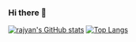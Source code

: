 ### Hi there 👋

<!--
**rajyan/rajyan** is a ✨ _special_ ✨ repository because its `README.md` (this file) appears on your GitHub profile.

Here are some ideas to get you started:

- 🔭 I’m currently working on ...
- 🌱 I’m currently learning ...
- 👯 I’m looking to collaborate on ...
- 🤔 I’m looking for help with ...
- 💬 Ask me about ...
- 📫 How to reach me: ...
- 😄 Pronouns: ...
- ⚡ Fun fact: ...
-->
[![rajyan's GitHub stats](https://github-readme-stats.vercel.app/api?username=rajyan&show_icons=true)](https://github.com/rajyan/github-readme-stats)
[![Top Langs](https://github-readme-stats.vercel.app/api/top-langs/?username=rajyan&layout=compact)](https://github.com/rajyan/github-readme-stats)
